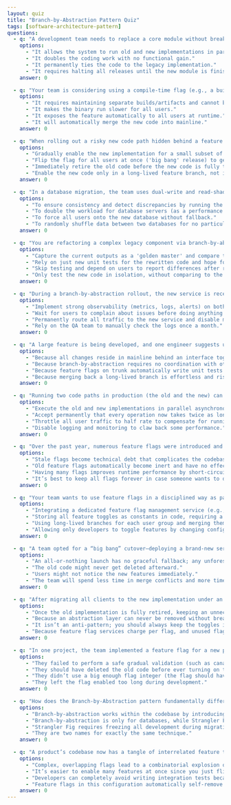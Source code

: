 ```yaml
---
layout: quiz
title: "Branch-by-Abstraction Pattern Quiz"
tags: [software-architecture-pattern]
questions:
  - q: "A development team needs to replace a core module without breaking dependencies, so they introduce an interface as an abstraction layer and implement both the old and new module behind it. What is the main benefit of this “branch by abstraction” approach?"
    options:
      - "It allows the system to run old and new implementations in parallel and switch between them safely."
      - "It doubles the coding work with no functional gain."
      - "It permanently ties the code to the legacy implementation."
      - "It requires halting all releases until the new module is finished."
    answer: 0

  - q: "Your team is considering using a compile-time flag (e.g., a build config or #ifdef) versus a runtime feature toggle to control a new feature. Which is a key drawback of a compile-time toggle in this scenario?"
    options:
      - "It requires maintaining separate builds/artifacts and cannot be changed on the fly."
      - "It makes the binary run slower for all users."
      - "It exposes the feature automatically to all users at runtime."
      - "It will automatically merge the new code into mainline."
    answer: 0

  - q: "When rolling out a risky new code path hidden behind a feature flag, what is an effective strategy to minimize user impact?"
    options:
      - "Gradually enable the new implementation for a small subset of users and increase rollout percentage as confidence grows."
      - "Flip the flag for all users at once ('big bang' release) to get it over with quickly."
      - "Immediately retire the old code before the new code is fully tested."
      - "Enable the new code only in a long-lived feature branch, not in the mainline."
    answer: 0

  - q: "In a database migration, the team uses dual-write and read-shadowing: writes go to both old and new databases, and reads execute on both with results compared. Why employ this technique during branch-by-abstraction?"
    options:
      - "To ensure consistency and detect discrepancies by running the old and new systems side-by-side, enabling quick rollback if something deviates."
      - "To double the workload for database servers (as a performance stress test)."
      - "To force all users onto the new database without fallback."
      - "To randomly shuffle data between two databases for no particular reason."
    answer: 0

  - q: "You are refactoring a complex legacy component via branch-by-abstraction. The old logic has no unit tests. What testing approach can help ensure the new implementation’s behavior matches the old before fully switching over?"
    options:
      - "Capture the current outputs as a 'golden master' and compare the new implementation’s outputs against this approved baseline."
      - "Rely on just new unit tests for the rewritten code and hope for the best."
      - "Skip testing and depend on users to report differences after release."
      - "Only test the new code in isolation, without comparing to the old behavior."
    answer: 0

  - q: "During a branch-by-abstraction rollout, the new service is receiving 10% of production traffic. Which practice will best help the team catch problems early and trigger a rollback if the new service misbehaves?"
    options:
      - "Implement strong observability (metrics, logs, alerts) on both old and new paths and define automatic rollback triggers if error rates or latencies for the new path exceed safe thresholds."
      - "Wait for users to complain about issues before doing anything."
      - "Permanently route all traffic to the new service and disable monitoring to avoid false alarms."
      - "Rely on the QA team to manually check the logs once a month."
    answer: 0

  - q: "A large feature is being developed, and one engineer suggests using a long-lived Git feature branch while another suggests branch-by-abstraction on trunk. Why is branch-by-abstraction generally more compatible with Continuous Integration?"
    options:
      - "Because all changes reside in mainline behind an interface toggle, the application stays integrated and releasable at all times, avoiding massive last-minute merges."
      - "Because branch-by-abstraction requires no coordination with other developers at all."
      - "Because feature flags on trunk automatically write unit tests for you."
      - "Because merging back a long-lived branch is effortless and risk-free in CI."
    answer: 0

  - q: "Running two code paths in production (the old and the new) can incur performance overhead. How can teams mitigate the impact of this duplicate execution during a branch-by-abstraction phase?"
    options:
      - "Execute the old and new implementations in parallel asynchronously and use timeouts, so user requests aren’t delayed, and limit the dual-run period to what’s necessary."
      - "Accept permanently that every operation now takes twice as long and use twice the resources."
      - "Throttle all user traffic to half rate to compensate for running both paths."
      - "Disable logging and monitoring to claw back some performance."
    answer: 0

  - q: "Over the past year, numerous feature flags were introduced and toggled on, but not removed from the code after the new features stabilized. What is the danger of accumulating these stale flags, and what should be done?"
    options:
      - "Stale flags become technical debt that complicates the codebase, so teams must regularly retire and clean up flags no longer needed."
      - "Old feature flags automatically become inert and have no effect, so leaving them is harmless."
      - "Having many flags improves runtime performance by short-circuiting old code paths."
      - "It’s best to keep all flags forever in case someone wants to disable a feature in the future."
    answer: 0

  - q: "Your team wants to use feature flags in a disciplined way as part of CI/CD. They wish to gradually roll out features, get feedback, and even let product managers control toggles without code changes. Which approach or tool would best support this?"
    options:
      - "Integrating a dedicated feature flag management service (e.g., LaunchDarkly, Unleash, or Togglz) that provides runtime control, dashboards, and rollout scheduling for flags."
      - "Storing all feature toggles as constants in code, requiring a full redeploy to change them."
      - "Using long-lived branches for each user group and merging them when a feature is ready for that group."
      - "Allowing only developers to toggle features by changing config files on the server manually."
    answer: 0

  - q: "A team opted for a “big bang” cutover—deploying a brand-new service version and turning off the old one at once, without any overlapping run. What is the primary risk of this approach, which branch-by-abstraction seeks to avoid?"
    options:
      - "An all-or-nothing launch has no graceful fallback; any unforeseen bug in the huge change set can cause a major outage and is hard to quickly roll back or debug."
      - "The old code might never get deleted afterward."
      - "Users might not notice the new features immediately."
      - "The team will spend less time in merge conflicts and more time coding."
    answer: 0

  - q: "After migrating all clients to the new implementation under an abstraction, the interface and toggle remain in the code as a vestige of branch-by-abstraction. Why is this “stale seam” considered an anti-pattern?"
    options:
      - "Once the old implementation is fully retired, keeping an unnecessary abstraction layer adds complexity with no benefit—remove the indirection (and any flags) to simplify the design."
      - "Because an abstraction layer can never be removed without breaking everything and must live on forever."
      - "It isn’t an anti-pattern; you should always keep the toggles in case you need to revert in the distant future."
      - "Because feature flag services charge per flag, and unused flags incur extra cost."
    answer: 0

  - q: "In one project, the team implemented a feature flag for a new path but never actually tested the new code in staging or with a subset of users—they simply waited until it was “done” and then flipped the flag to 100% in production. Which best practice did they violate?"
    options:
      - "They failed to perform a safe gradual validation (such as canary or shadow testing) of the new code using the feature flag, nullifying the whole point of branch-by-abstraction’s risk reduction."
      - "They should have deleted the old code before ever turning on the new code."
      - "They didn’t use a big enough flag integer (the flag should have been a 64-bit value)."
      - "They left the flag enabled too long during development."
    answer: 0

  - q: "How does the Branch-by-Abstraction pattern fundamentally differ from the Strangler Fig pattern for evolving legacy systems?"
    options:
      - "Branch-by-abstraction works within the codebase by introducing an interface so old and new implementations can coexist behind it, whereas Strangler Fig operates around the legacy system by gradually routing functionality to new components via an external facade."
      - "Branch-by-abstraction is only for databases, while Strangler Fig is only for UIs."
      - "Strangler Fig requires freezing all development during migration, whereas branch-by-abstraction does not."
      - "They are two names for exactly the same technique."
    answer: 0

  - q: "A product’s codebase now has a tangle of interrelated feature toggles—some features have multiple flags, and certain flags must be on for others to work. What is a likely consequence of this situation?"
    options:
      - "Complex, overlapping flags lead to a combinatorial explosion of feature state combinations to test and maintain, making the system fragile and hard to reason about."
      - "It’s easier to enable many features at once since you just flip all the flags together."
      - "Developers can completely avoid writing integration tests because the flags guarantee isolation."
      - "Feature flags in this configuration automatically self-remove when conflicting with each other."
    answer: 0
---
```

